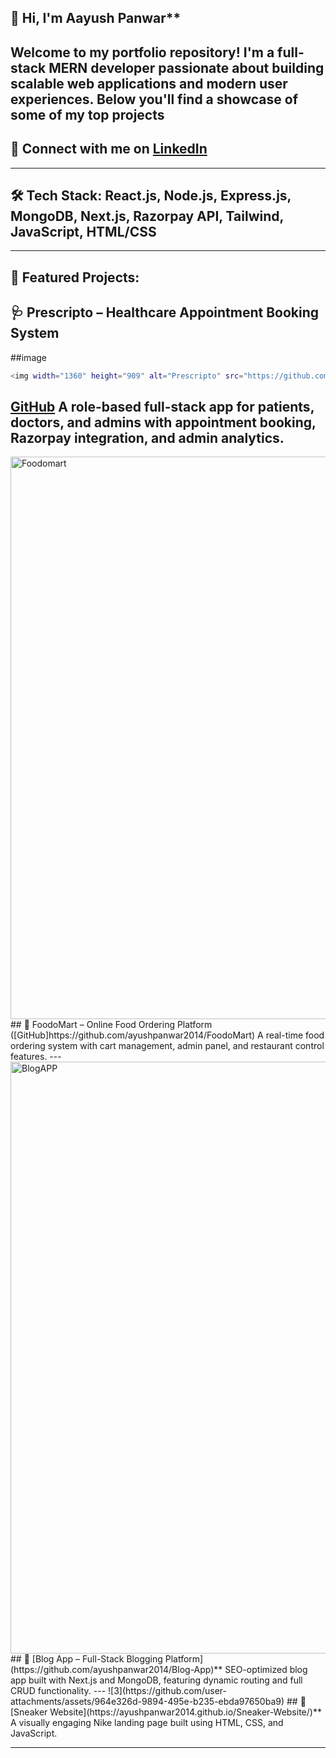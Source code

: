 
## 👋 Hi, I'm Aayush Panwar**
Welcome to my portfolio repository! I'm a full-stack MERN developer passionate about building scalable web applications and modern user experiences. Below you'll find a showcase of some of my top projects
---
## 🔗 Connect with me on [LinkedIn](https://www.linkedin.com/in/ayush-panwar-a21712189/)
____
## 🛠️ Tech Stack: React.js, Node.js, Express.js, MongoDB, Next.js, Razorpay API, Tailwind, JavaScript, HTML/CSS
---

## 🚀 Featured Projects:

## 🩺 Prescripto – Healthcare Appointment Booking System
##image 
```bash
<img width="1360" height="909" alt="Prescripto" src="https://github.com/user-attachments/assets/75b6926a-abfc-4d85-86a6-a746770b1c3c" />
```
[GitHub](https://github.com/ayushpanwar2014/Prescripto)
A role-based full-stack app for patients, doctors, and admins with appointment booking, Razorpay integration, and admin analytics.
---
<img width="1360" height="900" alt="Foodomart" src="https://github.com/user-attachments/assets/ee0479cf-9332-48ed-84a6-837407682c8e" />
## 🍔 FoodoMart – Online Food Ordering Platform 
([GitHub]https://github.com/ayushpanwar2014/FoodoMart)
A real-time food ordering system with cart management, admin panel, and restaurant control features.
---
<img width="1356" height="947" alt="BlogAPP" src="https://github.com/user-attachments/assets/06c2d1e2-2908-4f64-9e7d-c865e8b02438" />
## 📝 [Blog App – Full-Stack Blogging Platform](https://github.com/ayushpanwar2014/Blog-App)**
  SEO-optimized blog app built with Next.js and MongoDB, featuring dynamic routing and full CRUD functionality.
---
![3](https://github.com/user-attachments/assets/964e326d-9894-495e-b235-ebda97650ba9)
## 👟 [Sneaker Website](https://ayushpanwar2014.github.io/Sneaker-Website/)**
  A visually engaging Nike landing page built using HTML, CSS, and JavaScript.

---



